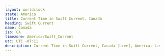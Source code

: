 ```yaml
---
layout: worldclock
state: America
title: Current Time in Swift Current, Canada
heading: Swift Current
name: Canada
iso: CA
timezone: America/Swift_Current
utc: UTC -07:11
description: Current Time in Swift Current, Canada [Live], America. Live update now time in Swift Current, timezone America/Swift_Current, UTC -07:11, Country ISO code & Current Local Time.
---
```


